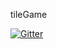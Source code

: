 tileGame

[![Gitter](https://badges.gitter.im/Join%20Chat.svg)](https://gitter.im/ajs476/tileGame?utm_source=badge&utm_medium=badge&utm_campaign=pr-badge)
